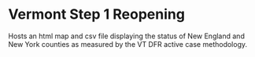 # Vermont Step 1 Reopening
Hosts an html map and csv file displaying the status of New England and New York counties as measured by the VT DFR active case methodology.
